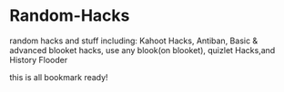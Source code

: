 # Random-Hacks
random hacks and stuff including: Kahoot Hacks, Antiban, Basic &amp; advanced blooket hacks, use any blook(on blooket), quizlet Hacks,and History Flooder 

this is all bookmark ready!
